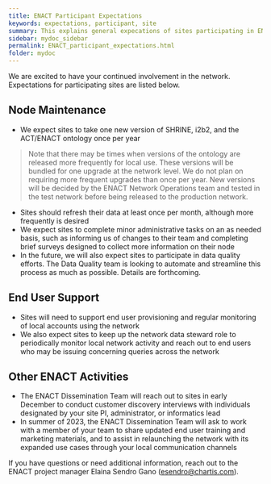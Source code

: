 ```yaml
---
title: ENACT Participant Expectations
keywords: expectations, participant, site
summary: This explains general expecations of sites participating in ENACT
sidebar: mydoc_sidebar
permalink: ENACT_participant_expectations.html
folder: mydoc
---
```


We are excited to have your continued involvement in the network. Expectations for participating sites are listed below.

## Node Maintenance ##
* We expect sites to take one new version of SHRINE, i2b2, and the ACT/ENACT ontology once per year
> Note that there may be times when versions of the ontology are released more frequently for local use. These versions will be bundled for one upgrade at the network level. We do not plan on requiring more frequent upgrades than once per year.
> New versions will be decided by the ENACT Network Operations team and tested in the test network before being released to the production network.
* Sites should refresh their data at least once per month, although more frequently is desired
* We expect sites to complete minor administrative tasks on an as needed basis, such as informing us of changes to their team and completing brief surveys designed to collect more information on their node
* In the future, we will also expect sites to participate in data quality efforts. The Data Quality team is looking to automate and streamline this process as much as possible. Details are forthcoming. 

## End User Support ##
* Sites will need to support end user provisioning and regular monitoring of local accounts using the network
* We also expect sites to keep up the network data steward role to periodically monitor local network activity and reach out to end users who may be issuing concerning queries across the network

## Other ENACT Activities ##
* The ENACT Dissemination Team will reach out to sites in early December to conduct customer discovery interviews with individuals designated by your site PI, administrator, or informatics lead
* In summer of 2023, the ENACT Dissemination Team will ask to work with a member of your team to share updated end user training and marketing materials, and to assist in relaunching the network with its expanded use cases through your local communication channels

If you have questions or need additional information, reach out to the ENACT project manager Elaina Sendro Gano (esendro@chartis.com).
